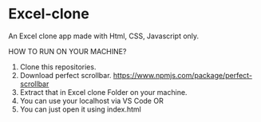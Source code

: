 # Excel-clone
An Excel clone app made with Html, CSS, Javascript only.



HOW TO RUN ON YOUR MACHINE?

1. Clone this repositories.
2. Download perfect scrollbar.  https://www.npmjs.com/package/perfect-scrollbar
3. Extract that in Excel clone Folder on your machine.
4. You can use your localhost via VS Code OR
5. You can just open it using index.html
